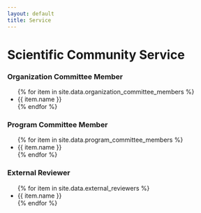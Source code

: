 ```yaml
---
layout: default
title: Service
---
```


<div>
<h1>Scientific Community Service</h1>
<h3>Organization Committee Member</h3>
<ul>
	{% for item in site.data.organization_committee_members %}
	<li class="pc-element">
	{{ item.name }}
        </li>
{% endfor %}
</ul>
<h3>Program Committee Member</h3>
<ul>
	{% for item in site.data.program_committee_members %}
	<li class="pc-element">
	{{ item.name }}
        </li>
{% endfor %}
</ul>
<h3 id="reviewer">External Reviewer</h3>
<ul>
	{% for item in site.data.external_reviewers %}
	<li class="pc-element">
	{{ item.name }}
        </li>
{% endfor %}
</ul>
</div>
